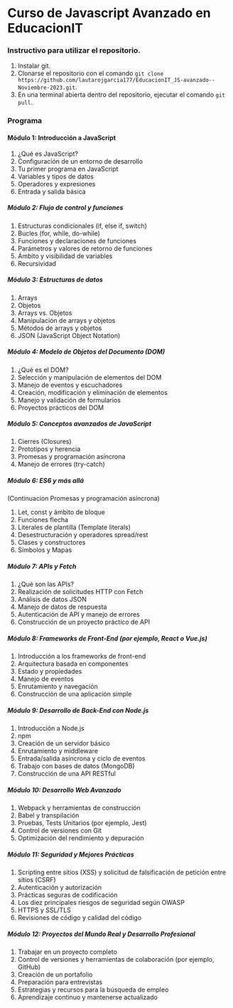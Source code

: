 # Curso de Javascript Avanzado en EducacionIT

### Instructivo para utilizar el repositorio.

1. Instalar git.
2. Clonarse el repositorio con el comando `git clone https://github.com/lautarojgarcia177/EducacionIT_JS-avanzado--Noviembre-2023.git`.
3. En una terminal abierta dentro del repositorio, ejecutar el comando `git pull`.

### Programa

#### Módulo 1: Introducción a JavaScript
1. ¿Qué es JavaScript?
2. Configuración de un entorno de desarrollo
3. Tu primer programa en JavaScript
4. Variables y tipos de datos
5. Operadores y expresiones
6. Entrada y salida básica

##### Módulo 2: Flujo de control y funciones
1. Estructuras condicionales (if, else if, switch)
2. Bucles (for, while, do-while)
3. Funciones y declaraciones de funciones
4. Parámetros y valores de retorno de funciones
5. Ámbito y visibilidad de variables
6. Recursividad

##### Módulo 3: Estructuras de datos
1. Arrays
2. Objetos
3. Arrays vs. Objetos
4. Manipulación de arrays y objetos
5. Métodos de arrays y objetos
6. JSON (JavaScript Object Notation)

##### Módulo 4: Modelo de Objetos del Documento (DOM)
1. ¿Qué es el DOM?
2. Selección y manipulación de elementos del DOM
3. Manejo de eventos y escuchadores
4. Creación, modificación y eliminación de elementos
5. Manejo y validación de formularios
6. Proyectos prácticos del DOM

##### Módulo 5: Conceptos avanzados de JavaScript
1. Cierres (Closures)
2. Prototipos y herencia
3. Promesas y programación asíncrona
4. Manejo de errores (try-catch)

##### Módulo 6: ES6 y más allá
(Continuacion Promesas y programación asíncrona)
1. Let, const y ámbito de bloque
2. Funciones flecha
3. Literales de plantilla (Template literals)
4. Desestructuración y operadores spread/rest
5. Clases y constructores
6. Símbolos y Mapas

##### Módulo 7: APIs y Fetch
1. ¿Qué son las APIs?
2. Realización de solicitudes HTTP con Fetch
3. Análisis de datos JSON
4. Manejo de datos de respuesta
5. Autenticación de API y manejo de errores
6. Construcción de un proyecto práctico de API

##### Módulo 8: Frameworks de Front-End (por ejemplo, React o Vue.js)
1. Introducción a los frameworks de front-end
2. Arquitectura basada en componentes
3. Estado y propiedades
4. Manejo de eventos
5. Enrutamiento y navegación
6. Construcción de una aplicación simple

##### Módulo 9: Desarrollo de Back-End con Node.js
1. Introducción a Node.js
2. npm
3. Creación de un servidor básico
4. Enrutamiento y middleware
5. Entrada/salida asíncrona y ciclo de eventos
6. Trabajo con bases de datos (MongoDB)
7. Construcción de una API RESTful

##### Módulo 10: Desarrollo Web Avanzado
1. Webpack y herramientas de construcción
2. Babel y transpilación
3. Pruebas, Tests Unitarios (por ejemplo, Jest)
4. Control de versiones con Git
5. Optimización del rendimiento y depuración

##### Módulo 11: Seguridad y Mejores Prácticas
1. Scripting entre sitios (XSS) y solicitud de falsificación de petición entre sitios (CSRF)
2. Autenticación y autorización
3. Prácticas seguras de codificación
4. Los diez principales riesgos de seguridad según OWASP
5. HTTPS y SSL/TLS
6. Revisiones de código y calidad del código

##### Módulo 12: Proyectos del Mundo Real y Desarrollo Profesional
1. Trabajar en un proyecto completo
2. Control de versiones y herramientas de colaboración (por ejemplo, GitHub)
3. Creación de un portafolio
4. Preparación para entrevistas
5. Estrategias y recursos para la búsqueda de empleo
6. Aprendizaje continuo y mantenerse actualizado